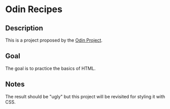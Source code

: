 # Odin Recipes

## Description
This is a project proposed by the [Odin Project](https://www.theodinproject.com/). 

## Goal
The goal is to practice the basics of HTML. 

## Notes
The result should be "ugly" but this project will be revisited for styling it with CSS.